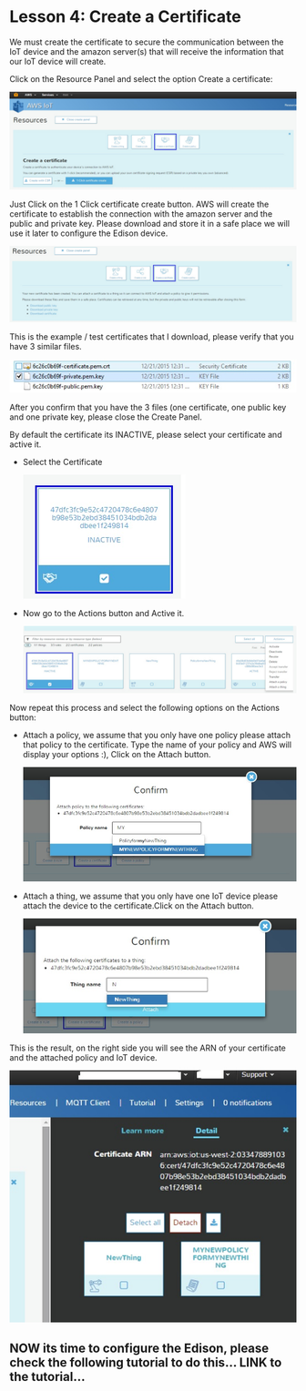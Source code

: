 # Lesson 4: Create a Certificate

We must create the certificate to secure the communication between the IoT device and the amazon server\(s\) that will receive the information that our IoT device will create.

Click on the Resource Panel and select the option Create a certificate:

![](.gitbook/assets/72.jpg)

Just Click on the 1 Click certificate create button. AWS will create the certificate to establish the connection with the amazon server and the public and private key. Please download and store it in a safe place we will use it later to configure the Edison device.

![](.gitbook/assets/73.jpg)

This is the example / test certificates that I download, please verify that you have 3 similar files.

![](.gitbook/assets/26.jpg)

After you confirm that you have the 3 files \(one certificate, one public key and one private key, please close the Create Panel.

By default the certificate its INACTIVE, please select your certificate and active it.

* Select the Certificate

  ![](.gitbook/assets/74.jpg)

* Now go to the Actions button and Active it.

  ![](.gitbook/assets/75.jpg)

Now repeat this process and select the following options on the Actions button:

* Attach a policy, we assume that you only have one policy please attach that policy to the certificate. Type the name of your policy and AWS will display your options :\), Click on the Attach button.

  ![](.gitbook/assets/76.jpg)

* Attach a thing, we assume that you only have one IoT device please attach the device to the certificate.Click on the Attach button.

  ![](.gitbook/assets/77.jpg)

This is the result, on the right side you will see the ARN of your certificate and the attached policy and IoT device.

![](.gitbook/assets/78.jpg)

## **NOW its time to configure the Edison, please check the following tutorial to do this... LINK to the tutorial...**

